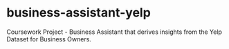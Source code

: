 # business-assistant-yelp
Coursework Project - Business Assistant that derives insights from the Yelp Dataset for Business Owners.
